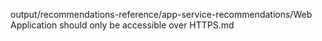 output/recommendations-reference/app-service-recommendations/Web Application should only be accessible over HTTPS.md